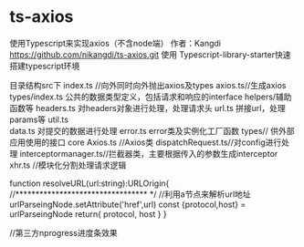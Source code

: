 # ts-axios
使用Typescript来实现axios（不含node端）
作者：Kangdi
https://github.com/nikangdi/ts-axios.git
使用 Typescript-library-starter快速搭建typescript环境


目录结构src下
    index.ts //向外同时向外抛出axios及types
    axios.ts//生成axios
    types/index.ts  公共的数据类型定义，包括请求和响应的interface
    helpers/辅助函数等
            headers.ts  对headers对象进行处理，处理请求头
            url.ts  拼接url，处理params等
            util.ts  
            data.ts   对提交的数据进行处理
            error.ts   error类及实例化工厂函数
    types// 供外部应用使用的接口
    core
        Axios.ts //Axios类
        dispatchRequest.ts//对config进行处理
        interceptormanager.ts//拦截器类，主要根据传入的参数生成interceptor
        xhr.ts //模块化分割处理请求逻辑

    
    






function resolveURL(url:string):URLOrigin{
  //********************************* */
  //利用a节点来解析url地址
  urlParseingNode.setAttribute('href',url)
  const {protocol,host} = urlParseingNode
  return{
    protocol,
    host
  }
}

//第三方nprogress进度条效果

